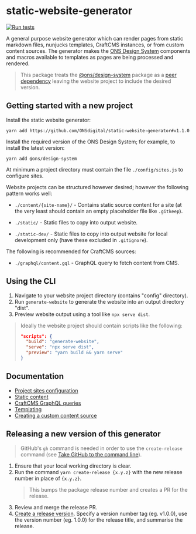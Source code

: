 # static-website-generator

[![Run tests](https://github.com/ONSdigital/static-website-generator/actions/workflows/tests.yml/badge.svg)](https://github.com/ONSdigital/static-website-generator/actions/workflows/tests.yml)

A general purpose website generator which can render pages from static markdown files, nunjucks templates, CraftCMS instances, or from custom content sources. The generator makes the [ONS Design System](https://github.com/ONSdigital/design-system) components and macros available to templates as pages are being processed and rendered.

> This package treats the [@ons/design-system](https://github.com/ONSdigital/design-system) package as a [peer dependency](https://nodejs.org/en/blog/npm/peer-dependencies/) leaving the website project to include the desired version.


## Getting started with a new project

Install the static website generator:

```
yarn add https://github.com/ONSdigital/static-website-generator#v1.1.0
```

Install the required version of the ONS Design System; for example, to install the latest version:

```
yarn add @ons/design-system
```

At minimum a project directory must contain the file `./config/sites.js` to configure sites.

Website projects can be structured however desired; however the following pattern works well:

- `./content/{site-name}/` - Contains static source content for a site (at the very least should contain an empty placeholder file like `.gitkeep`).

- `./static/` - Static files to copy into output website.

- `./static-dev/` - Static files to copy into output website for local development only (have these excluded in `.gitignore`).

The following is recommended for CraftCMS sources:

- `./graphql/content.gql` - GraphQL query to fetch content from CMS.


## Using the CLI

1. Navigate to your website project directory (contains "config" directory).
2. Run `generate-website` to generate the website into an output directory "dist".
3. Preview website output using a tool like `npx serve dist`.

> Ideally the website project should contain scripts like the following:
> ```json
> "scripts": {
>   "build": "generate-website",
>   "serve": "npx serve dist",
>   "preview": "yarn build && yarn serve"
> }
> ```


## Documentation

- [Project sites configuration](./docs/project-sites-configuration.md)
- [Static content](./docs/static-content.md)
- [CraftCMS GraphQL queries](./docs/craftcms-graphql-queries.md)
- [Templating](./docs/templating.md)
- [Creating a custom content source](./docs/creating-a-custom-content-source.md)


## Releasing a new version of this generator

> GitHub's `gh` command is needed in order to use the `create-release` command (see [Take GitHub to the command line](https://cli.github.com/)).

1. Ensure that your local working directory is clear.
2. Run the command `yarn create-release {x.y.z}` with the new release number in place of `{x.y.z}`.
    > This bumps the package release number and creates a PR for the release.
3. Review and merge the release PR.
4. [Create a release version](https://github.com/ONSdigital/static-website-generator/releases/new). Specify a version number tag (eg. v1.0.0), use the version number (eg. 1.0.0) for the release title, and summarise the release.

